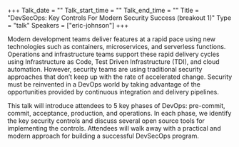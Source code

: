 +++
Talk_date = ""
Talk_start_time = ""
Talk_end_time = ""
Title = "DevSecOps: Key Controls For Modern Security Success (breakout 1)"
Type = "talk"
Speakers = ["eric-johnson"]
+++

Modern development teams deliver features at a rapid pace using new technologies such as containers, microservices, and serverless functions. Operations and infrastructure teams support these rapid delivery cycles using Infrastructure as Code, Test Driven Infrastructure (TDI), and cloud automation. However, security teams are using traditional security approaches that don’t keep up with the rate of accelerated change. Security must be reinvented in a DevOps world by taking advantage of the opportunities provided by continuous integration and delivery pipelines.

This talk will introduce attendees to 5 key phases of DevOps: pre-commit, commit, acceptance, production, and operations. In each phase, we identify the key security controls and discuss several open source tools for implementing the controls. Attendees will walk away with a practical and modern approach for building a successful DevSecOps program.
